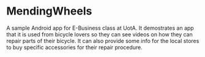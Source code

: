 # MendingWheels
A sample Android app for E-Business class at UotA. It demostrates an app that it is used from bicycle lovers so they can see videos on how they can repair parts of their bicycle.
It can also provide some info for the local stores to buy specific accessories for their repair procedure.
